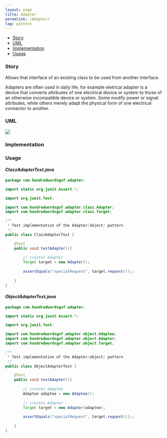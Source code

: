 ```yaml
---
layout: page
title: Adapter
permalink: /Adapter/
tag: pattern
---
```


* [Story](#Story)
* [UML](#UML)
* [Implementation](#Implementation)
* [Usage](#Usage)


###  <a id="Story"></a>Story 

Allows that interface of an existing class to be used from another interface.

Adapters are often used in daily life, for example eletrical adapter is a device that 
converts attributes of one electrical device or system to those of an otherwise incompatible device or system. 
Some modify power or signal attributes, while others merely adapt the physical form of one electrical connector to another.



###  <a id="UML"></a>UML 
[![]({{site.baseurl}}/assets/img/adapter.png)]({{site.baseurl}}/assets/img/adapter.png)

###  <a id="Implementation"></a>Implementation 

###  <a id="Usage"></a>Usage 

#### *ClazzAdapterTest.java* 
```java 
package com.hundredwordsgof.adapter;

import static org.junit.Assert.*;

import org.junit.Test;

import com.hundredwordsgof.adapter.clazz.Adapter;
import com.hundredwordsgof.adapter.clazz.Target;

/**
 * Test implementation of the Adapter(object) pattern.
 */
public class ClazzAdapterTest {

	@Test
	public void testAdapter(){
			
		// creates Adapter
		Target target = new Adapter();
		 
		assertEquals("specialRequest", target.request());;
		
	}	
}
```

#### *ObjectAdapterTest.java* 
```java 
package com.hundredwordsgof.adapter;

import static org.junit.Assert.*;

import org.junit.Test;

import com.hundredwordsgof.adapter.object.Adaptee;
import com.hundredwordsgof.adapter.object.Adapter;
import com.hundredwordsgof.adapter.object.Target;

/**
 * Test implementation of the Adapter(object) pattern.
 */
public class ObjectAdapterTest {

	@Test
	public void testAdapter(){
		
		// creates Adaptee 
		Adaptee adaptee = new Adaptee();
		
		// creates Adapter
		Target target = new Adapter(adaptee);
		 
		assertEquals("specialRequest", target.request());;
		
	}	
}
```

